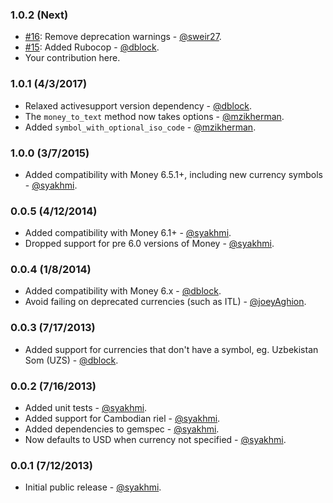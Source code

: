 ### 1.0.2 (Next)

* [#16](https://github.com/artsy/money_helper/pull/16): Remove deprecation warnings - [@sweir27](https://github.com/sweir27).
* [#15](https://github.com/artsy/money_helper/pull/15): Added Rubocop - [@dblock](https://github.com/dblock).
* Your contribution here.

### 1.0.1 (4/3/2017)

* Relaxed activesupport version dependency - [@dblock](https://github.com/dblock).
* The `money_to_text` method now takes options - [@mzikherman](https://github.com/mzikherman).
* Added `symbol_with_optional_iso_code` - [@mzikherman](https://github.com/mzikherman).

### 1.0.0 (3/7/2015)

* Added compatibility with Money 6.5.1+, including new currency symbols - [@syakhmi](https://github.com/syakhmi).

### 0.0.5 (4/12/2014)

* Added compatibility with Money 6.1+ - [@syakhmi](https://github.com/syakhmi).
* Dropped support for pre 6.0 versions of Money - [@syakhmi](https://github.com/syakhmi).

### 0.0.4 (1/8/2014)

* Added compatibility with Money 6.x - [@dblock](https://github.com/dblock).
* Avoid failing on deprecated currencies (such as ITL) - [@joeyAghion](https://github.com/joeyAghion).

### 0.0.3 (7/17/2013)

* Added support for currencies that don't have a symbol, eg. Uzbekistan Som (UZS) - [@dblock](https://github.com/dblock).

### 0.0.2 (7/16/2013)

* Added unit tests - [@syakhmi](https://github.com/syakhmi).
* Added support for Cambodian riel - [@syakhmi](https://github.com/syakhmi).
* Added dependencies to gemspec - [@syakhmi](https://github.com/syakhmi).
* Now defaults to USD when currency not specified - [@syakhmi](https://github.com/syakhmi).

### 0.0.1 (7/12/2013)

* Initial public release - [@syakhmi](https://github.com/syakhmi).
